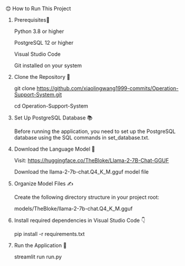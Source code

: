 😊 How to Run This Project


1. Prerequisites👀

    Python 3.8 or higher

    PostgreSQL 12 or higher

    Visual Studio Code

    Git installed on your system



2. Clone the Repository 🚩

    git clone https://github.com/xiaolingwang1999-commits/Operation-Support-System.git
    
    cd Operation-Support-System


3. Set Up PostgreSQL Database 📚

    Before running the application, you need to set up the PostgreSQL database using the SQL commands in set_database.txt.


4. Download the Language Model 🤖 

    Visit: https://huggingface.co/TheBloke/Llama-2-7B-Chat-GGUF
    
    Download the llama-2-7b-chat.Q4_K_M.gguf model file


5. Organize Model Files ✍

    Create the following directory structure in your project root:
    
    models/TheBloke/llama-2-7b-chat.Q4_K_M.gguf
        

6. Install required dependencies in Visual Studio Code 👇

    pip install -r requirements.txt


7. Run the Application 🎯

    streamlit run run.py
